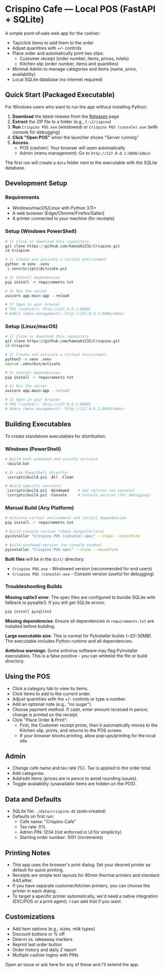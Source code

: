 # Crispino Cafe — Local POS (FastAPI + SQLite)

A simple point‑of‑sale web app for the cashier:
- Tap/click items to add them to the order
- Adjust quantities with +/- controls
- Place order and automatically print two slips:
  - Customer receipt (order number, items, prices, totals)
  - Kitchen slip (order number, items and quantities)
- Minimal Admin to manage categories and items (name, price, availability)
- Local SQLite database (no internet required)

## Quick Start (Packaged Executable)

For Windows users who want to run the app without installing Python:

1. **Download** the latest release from the [Releases](https://github.com/hamzak2232/Crispino/releases) page
2. **Extract** the ZIP file to a folder (e.g., `C:\Crispino`)
3. **Run** `Crispino POS.exe` (windowed) or `Crispino POS (console).exe` (with console for debugging)
4. **Click "Open POS"** when the launcher shows "Server running"
5. **Access**: 
   - POS (cashier): Your browser will open automatically
   - Admin (menu management): Go to `http://127.0.0.1:8000/admin`

The first run will create a `data` folder next to the executable with the SQLite database.

## Development Setup

### Requirements
- Windows/macOS/Linux with Python 3.11+
- A web browser (Edge/Chrome/Firefox/Safari)
- A printer connected to your machine (for receipts)

### Setup (Windows PowerShell)
```powershell
# 1) Clone or download this repository
git clone https://github.com/hamzak2232/Crispino.git
cd Crispino

# 2) Create and activate a virtual environment
python -m venv .venv
.\.venv\Scripts\Activate.ps1

# 3) Install dependencies
pip install -r requirements.txt

# 4) Run the server
uvicorn app.main:app --reload

# 5) Open in your browser
# POS (cashier): http://127.0.0.1:8000/
# Admin (menu management): http://127.0.0.1:8000/admin
```

### Setup (Linux/macOS)
```bash
# 1) Clone or download this repository
git clone https://github.com/hamzak2232/Crispino.git
cd Crispino

# 2) Create and activate a virtual environment
python3 -m venv .venv
source .venv/bin/activate

# 3) Install dependencies
pip install -r requirements.txt

# 4) Run the server
uvicorn app.main:app --reload

# 5) Open in your browser
# POS (cashier): http://127.0.0.1:8000/
# Admin (menu management): http://127.0.0.1:8000/admin
```

## Building Executables

To create standalone executables for distribution:

### Windows (PowerShell)
```powershell
# Build both windowed and console versions
.\build.bat

# Or use PowerShell directly:
.\scripts\build.ps1 -All -Clean

# Build specific versions:
.\scripts\build.ps1 -Windowed    # GUI version (no console)
.\scripts\build.ps1 -Console     # Console version (for debugging)
```

### Manual Build (Any Platform)
```bash
# Activate virtual environment and install dependencies
pip install -r requirements.txt

# Build console version (shows output/errors)
pyinstaller "Crispino POS (console).spec" --clean --noconfirm

# Build windowed version (no console window)
pyinstaller "Crispino POS.spec" --clean --noconfirm
```

**Built files** will be in the `dist/` directory:
- `Crispino POS.exe` - Windowed version (recommended for end users)
- `Crispino POS (console).exe` - Console version (useful for debugging)

### Troubleshooting Builds

**Missing sqlite3 error**: The spec files are configured to bundle SQLite with fallback to pysqlite3. If you still get SQLite errors:
```bash
pip install pysqlite3
```

**Missing dependencies**: Ensure all dependencies in `requirements.txt` are installed before building.

**Large executable size**: This is normal for PyInstaller builds (~20-30MB). The executable includes Python runtime and all dependencies.

**Antivirus warnings**: Some antivirus software may flag PyInstaller executables. This is a false positive - you can whitelist the file or build directory.

## Using the POS
- Click a category tab to view its items.
- Click items to add to the current order.
- Adjust quantities with the +/- controls or type a number.
- Add an optional note (e.g., "no sugar").
- Choose payment method. If cash, enter amount received in pence; change is printed on the receipt.
- Click "Place Order & Print":
  - First, the Customer receipt prints, then it automatically moves to the Kitchen slip, prints, and returns to the POS screen.
  - If your browser blocks printing, allow pop‑ups/printing for the local site.

## Admin
- Change cafe name and tax rate (%). Tax is applied to the order total.
- Add categories.
- Add/edit items (prices are in pence to avoid rounding issues).
- Toggle availability (unavailable items are hidden on the POS).

## Data and Defaults
- SQLite file: `./data/crispino.db` (auto‑created)
- Defaults on first run:
  - Cafe name: "Crispino Cafe"
  - Tax rate: 0%
  - Admin PIN: 1234 (not enforced in UI for simplicity)
  - Starting order number: 1001 (increments)

## Printing Notes
- This app uses the browser's print dialog. Set your desired printer as default for quick printing.
- Receipts are simple text layouts for 80mm thermal printers and standard A4/Letter.
- If you have separate customer/kitchen printers, you can choose the printer in each dialog.
- To target a specific printer automatically, we'd need a native integration (ESC/POS or a print agent). I can add that if you want.

## Customizations
- Add item options (e.g., sizes, milk types)
- Discount buttons or % off
- Dine‑in vs. takeaway markers
- Reprint last order button
- Order history and daily Z report
- Multiple cashier logins with PINs

Open an issue or ask here for any of these and I'll extend the app.